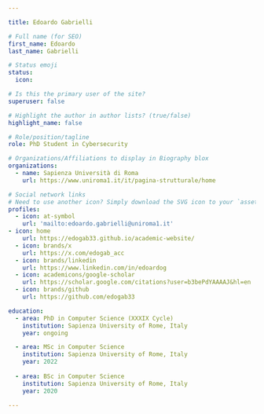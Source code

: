 ```yaml
---

title: Edoardo Gabrielli

# Full name (for SEO)
first_name: Edoardo 
last_name: Gabrielli

# Status emoji
status:
  icon: 

# Is this the primary user of the site?
superuser: false

# Highlight the author in author lists? (true/false)
highlight_name: false

# Role/position/tagline
role: PhD Student in Cybersecurity

# Organizations/Affiliations to display in Biography blox
organizations:
  - name: Sapienza Università di Roma
    url: https://www.uniroma1.it/it/pagina-strutturale/home

# Social network links
# Need to use another icon? Simply download the SVG icon to your `assets/media/icons/` folder.
profiles:
  - icon: at-symbol
    url: 'mailto:edoardo.gabrielli@uniroma1.it'
- icon: home
    url: https://edogab33.github.io/academic-website/
  - icon: brands/x
    url: https://x.com/edogab_acc
  - icon: brands/linkedin
    url: https://www.linkedin.com/in/edoardog
  - icon: academicons/google-scholar
    url: https://scholar.google.com/citations?user=b3bePdYAAAAJ&hl=en
  - icon: brands/github
    url: https://github.com/edogab33

education:
  - area: PhD in Computer Science (XXXIX Cycle)
    institution: Sapienza University of Rome, Italy
    year: ongoing

  - area: MSc in Computer Science
    institution: Sapienza University of Rome, Italy
    year: 2022
  
  - area: BSc in Computer Science
    institution: Sapienza University of Rome, Italy
    year: 2020

---
```

